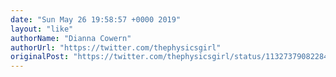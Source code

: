 ```yaml
---
date: "Sun May 26 19:58:57 +0000 2019"
layout: "like"
authorName: "Dianna Cowern"
authorUrl: "https://twitter.com/thephysicsgirl"
originalPost: "https://twitter.com/thephysicsgirl/status/1132737908228493312"
---
```


